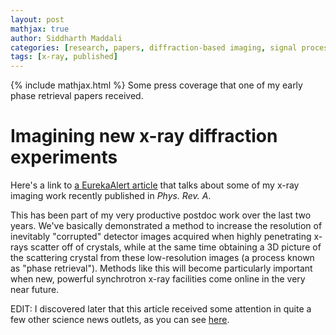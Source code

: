 ```yaml
---
layout: post
mathjax: true
author: Siddharth Maddali
categories: [research, papers, diffraction-based imaging, signal processing, news]
tags: [x-ray, published]
---
```


{% include mathjax.html %}
Some press coverage that one of my early phase retrieval papers received. 

# Imagining new x-ray diffraction experiments

Here's a link to <a href="https://www.eurekalert.org/pub_releases/2019-07/dnl-asf071819.php">a EurekaAlert article</a> that talks about some of my x-ray imaging work recently published in _Phys. Rev. A_.

This has been part of my very productive postdoc work over the last two years. 
We've basically demonstrated a method to increase the resolution of inevitably "corrupted" detector images acquired when highly penetrating x-rays scatter off of crystals, while at the same time obtaining a 3D picture of the scattering crystal from these low-resolution images (a process known as "phase retrieval"). 
Methods like this will become particularly important when new, powerful synchrotron x-ray facilities come online in the very near future.

EDIT: I discovered later that this article received some attention in quite a few other science news outlets, as you can see [here](https://www.altmetric.com/details/51255773/news).


